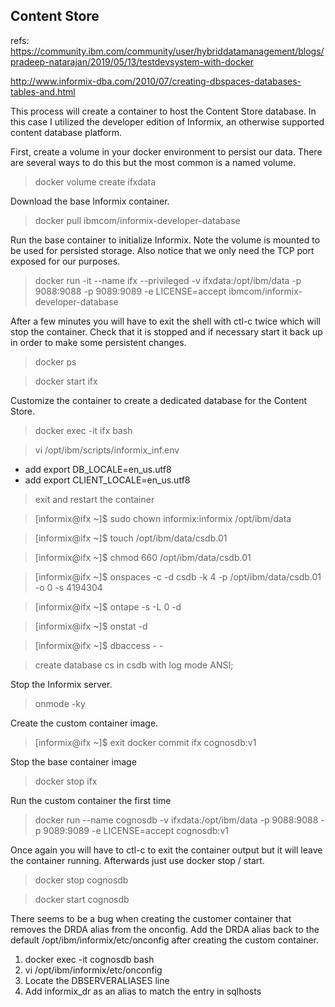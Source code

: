 ## Content Store
refs: https://community.ibm.com/community/user/hybriddatamanagement/blogs/pradeep-natarajan/2019/05/13/testdevsystem-with-docker

http://www.informix-dba.com/2010/07/creating-dbspaces-databases-tables-and.html

This process will create a container to host the Content Store database. In this case I utilized the developer edition of Informix, an otherwise supported content database platform.

First, create a volume in your docker environment to persist our data. There are several ways to do this but the most common is a named volume.

> docker volume create ifxdata

Download the base Informix container.

> docker pull ibmcom/informix-developer-database

Run the base container to initialize Informix. Note the volume is mounted to be used for persisted storage. Also notice that we only need the TCP port exposed for our purposes.

> docker run -it --name ifx --privileged -v ifxdata:/opt/ibm/data -p 9088:9088 -p 9089:9089 -e LICENSE=accept ibmcom/informix-developer-database

After a few minutes you will have to exit the shell with ctl-c twice which will stop the container. Check that it is stopped and if necessary start it back up in order to make some persistent changes.

> docker ps

> docker start ifx

Customize the container to create a dedicated database for the Content Store.

> docker exec -it ifx bash

> vi /opt/ibm/scripts/informix_inf.env
- add export DB_LOCALE=en_us.utf8
- add export CLIENT_LOCALE=en_us.utf8
> exit and restart the container

> [informix@ifx ~]$ sudo chown informix:informix /opt/ibm/data

> [informix@ifx ~]$ touch /opt/ibm/data/csdb.01

> [informix@ifx ~]$ chmod 660 /opt/ibm/data/csdb.01

> [informix@ifx ~]$ onspaces -c -d csdb -k 4 -p /opt/ibm/data/csdb.01 -o 0 -s 4194304

> [informix@ifx ~]$ ontape -s -L 0 -d

> [informix@ifx ~]$ onstat -d

> [informix@ifx ~]$ dbaccess - -

> create database cs in csdb with log mode ANSI;

Stop the Informix server.

> onmode -ky

Create the custom container image.

> [informix@ifx ~]$ exit
> docker commit ifx cognosdb:v1

Stop the base container image

> docker stop ifx

Run the custom container the first time

> docker run --name cognosdb -v ifxdata:/opt/ibm/data -p 9088:9088 -p 9089:9089 -e LICENSE=accept cognosdb:v1

Once again you will have to ctl-c to exit the container output but it will leave the container running. Afterwards just use docker stop / start.

> docker stop cognosdb

> docker start cognosdb

There seems to be a bug when creating the customer container that removes the DRDA alias from the onconfig. Add the DRDA alias back to the default /opt/ibm/informix/etc/onconfig after creating the custom container.

1. docker exec -it cognosdb bash
2. vi /opt/ibm/informix/etc/onconfig
3. Locate the DBSERVERALIASES line
4. Add informix_dr as an alias to match the entry in sqlhosts